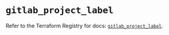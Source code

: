 # `gitlab_project_label`

Refer to the Terraform Registry for docs: [`gitlab_project_label`](https://registry.terraform.io/providers/gitlabhq/gitlab/18.3.0/docs/resources/project_label).

